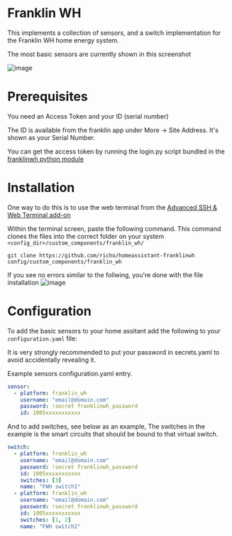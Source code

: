 # Franklin WH

This implements a collection of sensors, and a switch implementation for the Franklin WH home energy system.

The most basic sensors are currently shown in this screenshot

![image](https://github.com/slackwilson/homeassistant-franklinwh/assets/109522242/e9d0dd64-dde2-4d40-b0ce-42c108e56086)


# Prerequisites

You need an Access Token and your ID (serial number)

The ID is available from the franklin app under More -> Site Address. It's shown as your Serial Number.

You can get the access token by running the login.py script bundled in the [franklinwh python
module](https://github.com/richo/franklinwh-python)

# Installation


One way to do this is to use the web terminal from the [Advanced SSH & Web Terminal add-on](https://github.com/hassio-addons/addon-ssh)

Within the terminal screen, paste the following command. This command clones the files into the correct folder on your system `<config_dir>/custom_components/franklin_wh/`
```
git clone https://github.com/richo/homeassistant-franklinwh config/custom_components/franklin_wh
```

If you see no errors similar to the follwing, you're done with the file installation
![image](https://github.com/slackwilson/homeassistant-franklinwh/assets/109522242/8cf66ea9-3947-4f47-91aa-d6da1b2621e1)



# Configuration

To add the basic sensors to your home assitant add the following to your `configuration.yaml` file:

It is very strongly recommended to put your password in secrets.yaml to avoid accidentally revealing it.

Example sensors configuration.yaml entry.

```yaml
sensor:
  - platform: franklin_wh
    username: "email@domain.com"
    password: !secret franklinwh_password
    id: 1005xxxxxxxxxxx
```

And to add switches, see below as an example, The switches in the example is the smart circuits that should be
bound to that virtual switch.


```yaml
switch:
  - platform: franklin_wh
    username: "email@domain.com"
    password: !secret franklinwh_password
    id: 1005xxxxxxxxxxx
    switches: [3]
    name: "FWH switch1"
  - platform: franklin_wh
    username: "email@domain.com"
    password: !secret franklinwh_password
    id: 1005xxxxxxxxxxx
    switches: [1, 2]
    name: "FWH switch2"
```



